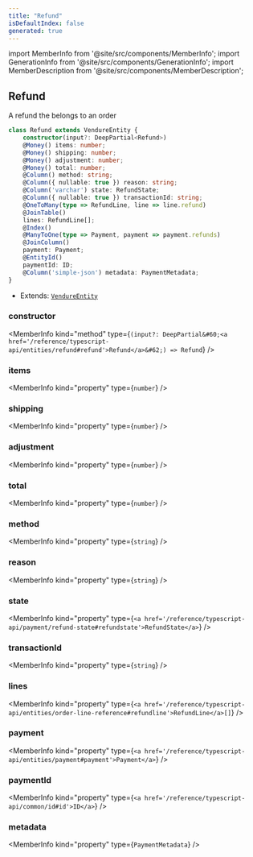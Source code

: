 ```yaml
---
title: "Refund"
isDefaultIndex: false
generated: true
---
```

<!-- This file was generated from the Vendure source. Do not modify. Instead, re-run the "docs:build" script -->
import MemberInfo from '@site/src/components/MemberInfo';
import GenerationInfo from '@site/src/components/GenerationInfo';
import MemberDescription from '@site/src/components/MemberDescription';


## Refund

<GenerationInfo sourceFile="packages/core/src/entity/refund/refund.entity.ts" sourceLine="17" packageName="@vendure/core" />

A refund the belongs to an order

```ts title="Signature"
class Refund extends VendureEntity {
    constructor(input?: DeepPartial<Refund>)
    @Money() items: number;
    @Money() shipping: number;
    @Money() adjustment: number;
    @Money() total: number;
    @Column() method: string;
    @Column({ nullable: true }) reason: string;
    @Column('varchar') state: RefundState;
    @Column({ nullable: true }) transactionId: string;
    @OneToMany(type => RefundLine, line => line.refund)
    @JoinTable()
    lines: RefundLine[];
    @Index()
    @ManyToOne(type => Payment, payment => payment.refunds)
    @JoinColumn()
    payment: Payment;
    @EntityId()
    paymentId: ID;
    @Column('simple-json') metadata: PaymentMetadata;
}
```
* Extends: <code><a href='/reference/typescript-api/entities/vendure-entity#vendureentity'>VendureEntity</a></code>



<div className="members-wrapper">

### constructor

<MemberInfo kind="method" type={`(input?: DeepPartial&#60;<a href='/reference/typescript-api/entities/refund#refund'>Refund</a>&#62;) => Refund`}   />


### items

<MemberInfo kind="property" type={`number`}   />


### shipping

<MemberInfo kind="property" type={`number`}   />


### adjustment

<MemberInfo kind="property" type={`number`}   />


### total

<MemberInfo kind="property" type={`number`}   />


### method

<MemberInfo kind="property" type={`string`}   />


### reason

<MemberInfo kind="property" type={`string`}   />


### state

<MemberInfo kind="property" type={`<a href='/reference/typescript-api/payment/refund-state#refundstate'>RefundState</a>`}   />


### transactionId

<MemberInfo kind="property" type={`string`}   />


### lines

<MemberInfo kind="property" type={`<a href='/reference/typescript-api/entities/order-line-reference#refundline'>RefundLine</a>[]`}   />


### payment

<MemberInfo kind="property" type={`<a href='/reference/typescript-api/entities/payment#payment'>Payment</a>`}   />


### paymentId

<MemberInfo kind="property" type={`<a href='/reference/typescript-api/common/id#id'>ID</a>`}   />


### metadata

<MemberInfo kind="property" type={`PaymentMetadata`}   />




</div>
